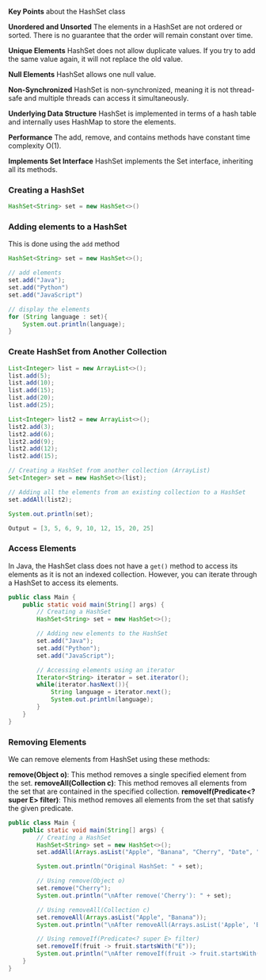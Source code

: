 **Key Points** about the HashSet class

**Unordered and Unsorted**
The elements in a HashSet are not ordered or sorted. There is no guarantee that the order will remain constant over time.

**Unique Elements**
HashSet does not allow duplicate values. If you try to add the same value again, it will not replace the old value.

**Null Elements**
HashSet allows one null value.

**Non-Synchronized**
HashSet is non-synchronized, meaning it is not thread-safe and multiple threads can access it simultaneously.

**Underlying Data Structure**
HashSet is implemented in terms of a hash table and internally uses HashMap to store the elements.

**Performance**
The add, remove, and contains methods have constant time complexity O(1).

**Implements Set Interface**
HashSet implements the Set interface, inheriting all its methods.


### Creating a HashSet
```java
HashSet<String> set = new HashSet<>()
```

### Adding elements to a HashSet
This is done using the ```add``` method
```java
HashSet<String> set = new HashSet<>();

// add elements
set.add("Java");
set.add("Python")
set.add("JavaScript")

// display the elements
for (String language : set){
    System.out.println(language);
}
``` 

### Create HashSet from Another Collection
```java
List<Integer> list = new ArrayList<>();
list.add(5);
list.add(10);
list.add(15);
list.add(20);
list.add(25);

List<Integer> list2 = new ArrayList<>();
list2.add(3);
list2.add(6);
list2.add(9);
list2.add(12);
list2.add(15);

// Creating a HashSet from another collection (ArrayList)
Set<Integer> set = new HashSet<>(list);

// Adding all the elements from an existing collection to a HashSet
set.addAll(list2);

System.out.println(set);

Output = [3, 5, 6, 9, 10, 12, 15, 20, 25]
```


### Access Elements
In Java, the HashSet class does not have a `get()` method to access its elements as it is not an indexed collection. However, you can iterate through a HashSet to access its elements.
```java
public class Main {
    public static void main(String[] args) {
        // Creating a HashSet
        HashSet<String> set = new HashSet<>();

        // Adding new elements to the HashSet
        set.add("Java");
        set.add("Python");
        set.add("JavaScript");

        // Accessing elements using an iterator
        Iterator<String> iterator = set.iterator();
        while(iterator.hasNext()){
            String language = iterator.next();
            System.out.println(language);
        }
    }
}
```

### Removing Elements
We can remove elements from HashSet using these methods:

**remove(Object o)**: This method removes a single specified element from the set.
**removeAll(Collection c)**: This method removes all elements from the set that are contained in the specified collection.
**removeIf(Predicate<? super E> filter)**: This method removes all elements from the set that satisfy the given predicate.
```java
public class Main {
    public static void main(String[] args) {
        // Creating a HashSet
        HashSet<String> set = new HashSet<>();
        set.addAll(Arrays.asList("Apple", "Banana", "Cherry", "Date", "Elderberry"));

        System.out.println("Original HashSet: " + set);

        // Using remove(Object o)
        set.remove("Cherry");
        System.out.println("\nAfter remove('Cherry'): " + set);

        // Using removeAll(Collection c)
        set.removeAll(Arrays.asList("Apple", "Banana"));
        System.out.println("\nAfter removeAll(Arrays.asList('Apple', 'Banana')): " + set);

        // Using removeIf(Predicate<? super E> filter)
        set.removeIf(fruit -> fruit.startsWith("E"));
        System.out.println("\nAfter removeIf(fruit -> fruit.startsWith('E')): " + set);
    }
}
```